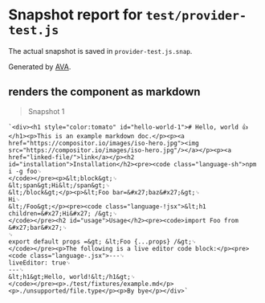 # Snapshot report for `test/provider-test.js`

The actual snapshot is saved in `provider-test.js.snap`.

Generated by [AVA](https://ava.li).

## renders the component as markdown

> Snapshot 1

    `<div><h1 style="color:tomato" id="hello-world-1"># Hello, world 👍</h1><p>This is an example markdown doc.</p><p><a href="https://compositor.io/images/iso-hero.jpg"><img src="https://compositor.io/images/iso-hero.jpg"/></a></p><p><a href="linked-file/">link</a></p><h2 id="installation">Installation</h2><pre><code class="language-sh">npm i -g foo␊
    </code></pre><p>&lt;block&gt;␊
    &lt;span&gt;Hi&lt;/span&gt;␊
    &lt;/block&gt;</p><p>&lt;Foo bar=&#x27;baz&#x27;&gt;␊
    Hi␊
    &lt;/Foo&gt;</p><pre><code class="language-!jsx">&lt;h1 children=&#x27;Hi&#x27; /&gt;␊
    </code></pre><h2 id="usage">Usage</h2><pre><code>import Foo from &#x27;bar&#x27;␊
    ␊
    export default props =&gt; &lt;Foo {...props} /&gt;␊
    </code></pre><p>The following is a live editor code block:</p><pre><code class="language-.jsx">---␊
    liveEditor: true␊
    ---␊
    &lt;h1&gt;Hello, world!&lt;/h1&gt;␊
    </code></pre><p>./test/fixtures/example.md</p><p>./unsupported/file.type</p><p>By bye</p></div>`

